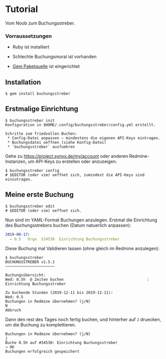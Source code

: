 # Tutorial

Vom Noob zum Buchungsstreber.

### Vorraussetzungen

* Ruby ist installiert
* Schlechte Buchungsmoral ist vorhanden
* [Gem Paketquelle][rubygems] ist eingerichtet

  [rubygems]: rubygems.md

## Installation

```
$ gem install buchungsstreber
```

## Erstmalige Einrichtung

```
$ buchungsstreber init
Konfiguration in $HOME/.config/buchungsstreber/config.yml erstellt.

Schritte zum friedvollen Buchen:
 * Config-Datei anpassen – mindestens die eigenen API-Keys eintragen.
 * Buchungsdatei oeffnen (siehe Konfig-Datei)
 * `buchungsstreber` ausfuehren
```

Gehe zu <https://project.synyx.de/my/account> oder anderen Redmine-Instanzen,
um API-Keys zu erstellen oder anzuzeigen.

```
$ buchungsstreber config
# $EDITOR (oder vim) oeffnet sich, zumindest die API-Keys sind einzutragen.
```

## Meine erste Buchung

```
$ buchungsstreber edit
# $EDITOR (oder vim) oeffnet sich.
```

Nun sind im YAML-Format Buchungen anzulegen.  Erstmal die Einrichtung des
Buchungsstrebers buchen (Datum natuerlich anpassen):

```yaml
2019-06-17:
  - 0.5   Orga  S34530  Einrichtung Buchungsstreber
```

Diese Buchung mal Validieren lassen (ohne gleich im Redmine anzulegen):

```
$ buchungsstreber
BUCHUNGSSTREBER v1.5.1
~~~~~~~~~~~~~~~~~~~~~~

Buchungsübersicht:
Wed: 0.5h  @ Zeiten buchen                                     : Einrichtung Buchungsstreber   

Zu buchende Stunden (2019-12-11 bis 2019-12-11):
Wed: 0.5
Buchungen in Redmine übernehmen? (j/N)
N
Abbruch
```

Dann den rest des Tages noch fertig buchen, und hinterher auf `J` druecken,
um die Buchung zu komplettieren.

```
Buchungen in Redmine übernehmen? (j/N)
j
Buche 0.5h auf #34530: Einrichtung Buchungsstreber
→ OK
Buchungen erfolgreich gespeichert
```
